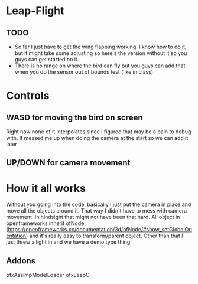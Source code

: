 # Leap-Flight

## TODO
- So far I just have to get the wing flapping working. I know how to do it, but it might take some adjusting so here's the version without it so you guys can get started on it.
- There is no range on where the bird can fly but you guys can add that when you do the sensor out of bounds test (like in class)

# Controls
## WASD for moving the bird on screen 
Right now none of it interpolates since I figured that may be a pain to debug with. It messed me up when doing the camera at the start so we can add it later

## UP/DOWN for camera movement



# How it all works

Without you going into the code, basically I just put the camera in place and move all the objects around it. That way I didn't have to mess with camera movement.
In hindsight that might not have been that hard. All object in openframeworks inherit ofNode (https://openframeworks.cc/documentation/3d/ofNode/#show_setGlobalOrientation)
and it's really easy to transform/parent object. Other than that I just threw a light in and we have a demo type thing. 


## Addons
ofxAssimpModelLoader
ofxLeapC
